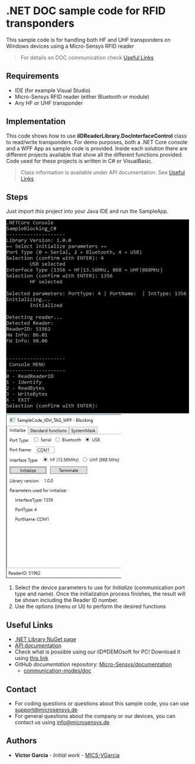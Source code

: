 # .NET DOC sample code for RFID transponders
This sample code is for handling both HF and UHF transponders on Windows devices using a Micro-Sensys RFID reader

> For details on DOC communication check [Useful Links](#Useful-Links) 

## Requirements
* IDE (for example Visual Studio)
* Micro-Sensys RFID reader (either Bluetooth or module)
* Any HF or UHF transponder

## Implementation
This code shows how to use **iIDReaderLibrary.DocInterfaceControl** class to read/write transponders. 
For demo purposes, both a .NET Core console and a WPF App as sample code is provided. Inside each solution there are different projects available that show all the different functions provided.
Code used for these projects is written in C# or VisualBasic.

> Class information is available under API documentation. See [Useful Links](#Useful-Links)

## Steps
Just import this project into your Java IDE and run the SampleApp.

![Screenshot](screenshot/SampleCode_TAG_Console.png) ![Screenshot](screenshot/SampleCode_TAG_WPF.png)

 1. Select the device parameters to use for *Initialize* (communication port type and name). Once the initialization process finishes, the result will be shown including the Reader ID number.
 2. Use the options (menu or UI) to perform the desired functions

## Useful Links
* [.NET Library NuGet page](https://www.nuget.org/packages/Microsensys.iIDReaderLibrary.DocInterfaceControl/)
* [API documentation](https://www.microsensys.de/downloads/DevSamples/Libraries/Windows/iIDReaderLibrary%20-%20.NET%20library/)
* Check what is possible using our iID®DEMOsoft for PC! Download it using [this link](https://www.microsensys.de/downloads/CDContent/Install/iID%c2%ae%20DEMOsoft.zip)
* GitHub *documentation* repository: [Micro-Sensys/documentation](https://github.com/Micro-Sensys/documentation)
	* [communication-modes/doc](https://github.com/Micro-Sensys/documentation/tree/master/communication-modes/doc)

## Contact

* For coding questions or questions about this sample code, you can use [support@microsensys.de](mailto:support@microsensys.de)
* For general questions about the company or our devices, you can contact us using [info@microsensys.de](mailto:info@microsensys.de)

## Authors

* **Victor Garcia** - *Initial work* - [MICS-VGarcia](https://github.com/MICS-VGarcia/)
